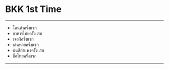 # BKK 1st Time #

---
* โดนด่าครั้งเเรก
* อาหารไทยครั้งเเรก
* เจอผีครั้งแรก
* เล่นหวยครั้งเเรก
* ผ่นสีกำเเพงครั้งเเรก
* ชื่อไทยครั้งเเรก

---
